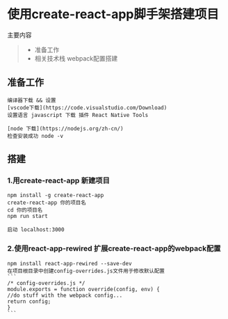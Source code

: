 # 使用create-react-app脚手架搭建项目
主要内容

> * 准备工作
> * 相关技术栈 webpack配置搭建


## 准备工作
    编译器下载 && 设置
    [vscode下载](https://code.visualstudio.com/Download)
    设置语言 javascript 下载 插件 React Native Tools

    [node 下载](https://nodejs.org/zh-cn/)
    检查安装成功 node -v

## 搭建
### 1.用create-react-app 新建项目

    npm install -g create-react-app
    create-react-app 你的项目名
    cd 你的项目名
    npm run start

    启动 localhost:3000

### 2.使用react-app-rewired 扩展create-react-app的webpack配置
    npm install react-app-rewired --save-dev
    在项目根目录中创建config-overrides.js文件用于修改默认配置
    ```
    /* config-overrides.js */
    module.exports = function override(config, env) {
    //do stuff with the webpack config...
    return config;
    }
    ```






